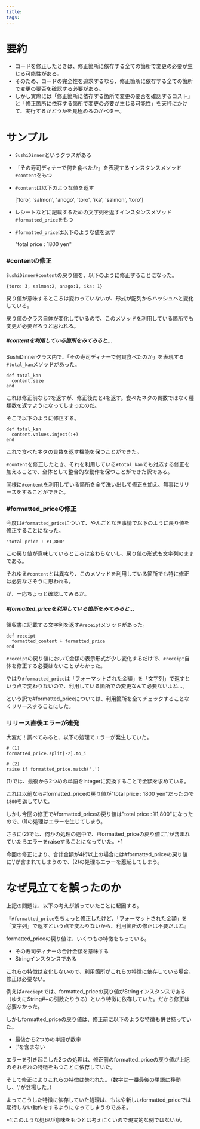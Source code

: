 ```yaml
---
title: 
tags: 
---
```

# 要約

  * コードを修正したときは、修正箇所に依存する全ての箇所で変更の必要が生じる可能性がある。
  * そのため、コードの完全性を追求するなら、修正箇所に依存する全ての箇所で変更の要否を確認する必要がある。
  * しかし実際には「修正箇所に依存する箇所で変更の要否を確認するコスト」と「修正箇所に依存する箇所で変更の必要が生じる可能性」を天秤にかけて、実行するかどうかを見極めるのがベター。

# サンプル

  * `SushiDinner`というクラスがある
  * 「その寿司ディナーで何を食べたか」を表現するインスタンスメソッド`#content`をもつ
  * `#content`は以下のような値を返す

    
    
    ['toro', 'salmon', 'anogo', 'toro', 'ika', 'salmon', 'toro']
    

  * レシートなどに記載するための文字列を返すインスタンスメソッド`#formatted_price`をもつ
  * `#formatted_price`は以下のような値を返す

    
    
    "total price : 1800 yen"
    

### #contentの修正

`SushiDinner#content`の戻り値を、以下のように修正することになった。

    
    
    {toro: 3, salmon:2, anago:1, ika: 1}
    

戻り値が意味するところは変わっていないが、形式が配列からハッシュへと変化している。

戻り値のクラス自体が変化しているので、このメソッドを利用している箇所でも変更が必要だろうと思われる。

##### #contentを利用している箇所をみてみると...

SushiDinnerクラス内で、「その寿司ディナーで何貫食べたのか」を表現する`#total_kan`メソッドがあった。

    
    
    def total_kan
      content.size
    end
    

これは修正前なら`7`を返すが、修正後だと`4`を返す。食べたネタの貫数ではなく種類数を返すようになってしまったのだ。

そこで以下のように修正する。

    
    
    def total_kan
      content.values.inject(:+)
    end
    

これで食べたネタの貫数を返す機能を保つことができた。

`#content`を修正したとき、それを利用している`#total_kan`でも対応する修正を加えることで、全体として整合的な動作を保つことができた訳である。

同様に`#content`を利用している箇所を全て洗い出して修正を加え、無事にリリースをすることができた。

### #formatted_priceの修正

今度は`#formatted_price`について、やんごとなき事情で以下のように戻り値を修正することになった。

    
    
    "total price : ¥1,800"
    

この戻り値が意味しているところは変わらないし、戻り値の形式も文字列のままである。

それゆえ`#content`とは異なり、このメソッドを利用している箇所でも特に修正は必要なさそうに思われる。

が、一応ちょっと確認してみるか。

##### #formatted_priceを利用している箇所をみてみると...

領収書に記載する文字列を返す`#receipt`メソッドがあった。

    
    
    def receipt
      formatted_content + formatted_price
    end
    

`#receipt`の戻り値において金額の表示形式が少し変化するだけで、`#receipt`自体を修正する必要はないことがわかった。

やはり`#formatted_price`は「フォーマットされた金額」を「文字列」で返すという点で変わりないので、利用している箇所での変更なんて必要ないよね…。

という訳で#formatted_priceについては、利用箇所を全てチェックすることなくリリースすることにした。

### リリース直後エラーが連発

大変だ！調べてみると、以下の処理でエラーが発生していた。

    
    
    # (1)
    formatted_price.split[-2].to_i
    
    # (2)
    raise if formatted_price.match(',')
    

(1)では、最後から2つめの単語をintegerに変換することで金額を求めている。

これは以前なら#formatted_priceの戻り値が"total price : 1800 yen"だったので`1800`を返していた。

しかし今回の修正で#formatted_priceの戻り値は"total price : ¥1,800"になったので、(1)の処理はエラーを生じてしまう。

さらに(2)では、何かの処理の途中で、#formatted_priceの戻り値に','が含まれていたらエラーをraiseすることになっていた。*1

今回の修正により、合計金額が4桁以上の場合には#formatted_priceの戻り値に','が含まれてしまうので、(2)の処理もエラーを惹起してしまう。

# なぜ見立てを誤ったのか

上記の問題は、以下の考えが誤っていたことに起因する。

『`#formatted_price`をちょっと修正したけど、「フォーマットされた金額」を「文字列」で返すという点で変わりないから、利用箇所の修正は不要だよね』

formatted_priceの戻り値は、いくつもの特徴をもっている。

  * その寿司ディナーの合計金額を意味する
  * Stringインスタンスである

これらの特徴は変化しないので、利用箇所がこれらの特徴に依存している場合、修正は必要ない。

例えば`#reciept`では、formatted_priceの戻り値がStringインスタンスである（ゆえにString#+の引数たりうる）という特徴に依存していた。だから修正は必要なかった。

しかしformatted_priceの戻り値は、修正前に以下のような特徴も併せ持っていた。

  * 最後から2つめの単語が数字
  * ','を含まない

エラーを引き起こした2つの処理は、修正前のformatted_priceの戻り値が上記のそれぞれの特徴をもつことに依存していた。

そして修正によりこれらの特徴は失われた。（数字は一番最後の単語に移動し、','が登場した。）

よってこうした特徴に依存していた処理は、もはや新しいformatted_priceでは期待しない動作をするようになってしまうのである。

*1:このような処理が意味をもつとは考えにくいので現実的な例ではないが。